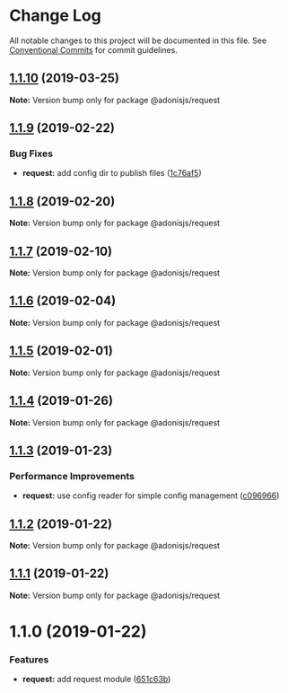 # Change Log

All notable changes to this project will be documented in this file.
See [Conventional Commits](https://conventionalcommits.org) for commit guidelines.

## [1.1.10](https://github.com/adonisjs/adonis-framework/tree/master/packages/request/compare/@adonisjs/request@1.1.9...@adonisjs/request@1.1.10) (2019-03-25)

**Note:** Version bump only for package @adonisjs/request





## [1.1.9](https://github.com/adonisjs/adonis-framework/tree/master/packages/request/compare/@adonisjs/request@1.1.8...@adonisjs/request@1.1.9) (2019-02-22)


### Bug Fixes

* **request:** add config dir to publish files ([1c76af5](https://github.com/adonisjs/adonis-framework/tree/master/packages/request/commit/1c76af5))





## [1.1.8](https://github.com/adonisjs/adonis-framework/tree/master/packages/request/compare/@adonisjs/request@1.1.7...@adonisjs/request@1.1.8) (2019-02-20)

**Note:** Version bump only for package @adonisjs/request





## [1.1.7](https://github.com/adonisjs/adonis-framework/tree/master/packages/request/compare/@adonisjs/request@1.1.6...@adonisjs/request@1.1.7) (2019-02-10)

**Note:** Version bump only for package @adonisjs/request





## [1.1.6](https://github.com/adonisjs/adonis-framework/tree/master/packages/request/compare/@adonisjs/request@1.1.5...@adonisjs/request@1.1.6) (2019-02-04)

**Note:** Version bump only for package @adonisjs/request





## [1.1.5](https://github.com/adonisjs/adonis-framework/tree/master/packages/request/compare/@adonisjs/request@1.1.4...@adonisjs/request@1.1.5) (2019-02-01)

**Note:** Version bump only for package @adonisjs/request





## [1.1.4](https://github.com/adonisjs/adonis-framework/tree/master/packages/request/compare/@adonisjs/request@1.1.3...@adonisjs/request@1.1.4) (2019-01-26)

**Note:** Version bump only for package @adonisjs/request





## [1.1.3](https://github.com/adonisjs/adonis-framework/tree/master/packages/request/compare/@adonisjs/request@1.1.2...@adonisjs/request@1.1.3) (2019-01-23)


### Performance Improvements

* **request:** use config reader for simple config management ([c096966](https://github.com/adonisjs/adonis-framework/tree/master/packages/request/commit/c096966))





## [1.1.2](https://github.com/adonisjs/adonis-framework/tree/master/packages/request/compare/@adonisjs/request@1.1.1...@adonisjs/request@1.1.2) (2019-01-22)

**Note:** Version bump only for package @adonisjs/request





## [1.1.1](https://github.com/adonisjs/adonis-framework/tree/master/packages/request/compare/@adonisjs/request@1.1.0...@adonisjs/request@1.1.1) (2019-01-22)

**Note:** Version bump only for package @adonisjs/request





# 1.1.0 (2019-01-22)


### Features

* **request:** add request module ([651c63b](https://github.com/adonisjs/adonis-framework/tree/master/packages/request/commit/651c63b))
